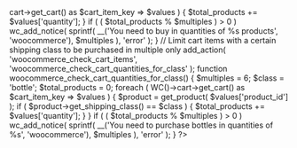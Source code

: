 <?php
// check that cart items quantities totals are in multiples of 6
add_action( 'woocommerce_check_cart_items', 'woocommerce_check_cart_quantities' );
function woocommerce_check_cart_quantities() {
  	$multiples = 6;
	$total_products = 0;
	foreach ( WC()->cart->get_cart() as $cart_item_key => $values ) {
		$total_products += $values['quantity'];
	}
	if ( ( $total_products % $multiples ) > 0 )
		wc_add_notice( sprintf( __('You need to buy in quantities of %s products', 'woocommerce'), $multiples ), 'error' );
}

// Limit cart items with a certain shipping class to be purchased in multiple only
add_action( 'woocommerce_check_cart_items', 'woocommerce_check_cart_quantities_for_class' );
function woocommerce_check_cart_quantities_for_class() {
  	$multiples = 6;
  	$class = 'bottle';
	$total_products = 0;
	foreach ( WC()->cart->get_cart() as $cart_item_key => $values ) {
		$product = get_product( $values['product_id'] );
		if ( $product->get_shipping_class() == $class ) {
			$total_products += $values['quantity'];
		}
	}
	if ( ( $total_products % $multiples ) > 0 )
		wc_add_notice( sprintf( __('You need to purchase bottles in quantities of %s', 'woocommerce'), $multiples ), 'error' );
}
?>

